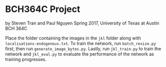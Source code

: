 # BCH364C Project

by Steven Tran and Paul Nguyen
Spring 2017, University of Texas at Austin
BCH 364C

Place the folder containing the images in the `jkl` folder along with `localisations-endogenous.txt`. To train the network, run `batch_resize.py` first, then run `generate_image_bytes.py`. Lastly, run `jkl_train.py` to train the network and `jkl_eval.py` to evaluate the performance of the network as training progresses.
